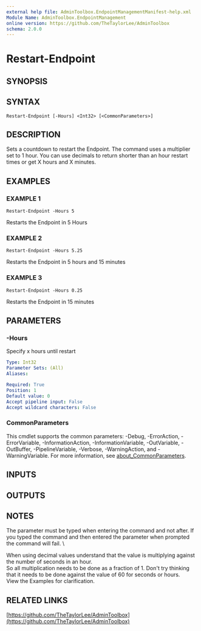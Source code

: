 ```yaml
---
external help file: AdminToolbox.EndpointManagementManifest-help.xml
Module Name: AdminToolbox.EndpointManagement
online version: https://github.com/TheTaylorLee/AdminToolbox
schema: 2.0.0
---
```


# Restart-Endpoint

## SYNOPSIS

## SYNTAX

```
Restart-Endpoint [-Hours] <Int32> [<CommonParameters>]
```

## DESCRIPTION
Sets a countdown to restart the Endpoint.
The command uses a multiplier set to 1 hour.
You can use decimals to return shorter than an hour restart times or get X hours and X minutes.

## EXAMPLES

### EXAMPLE 1
```
Restart-Endpoint -Hours 5
```

Restarts the Endpoint in 5 Hours

### EXAMPLE 2
```
Restart-Endpoint -Hours 5.25
```

Restarts the Endpoint in 5 hours and 15 minutes

### EXAMPLE 3
```
Restart-Endpoint -Hours 0.25
```

Restarts the Endpoint in 15 minutes

## PARAMETERS

### -Hours
Specify x hours until restart

```yaml
Type: Int32
Parameter Sets: (All)
Aliases:

Required: True
Position: 1
Default value: 0
Accept pipeline input: False
Accept wildcard characters: False
```

### CommonParameters
This cmdlet supports the common parameters: -Debug, -ErrorAction, -ErrorVariable, -InformationAction, -InformationVariable, -OutVariable, -OutBuffer, -PipelineVariable, -Verbose, -WarningAction, and -WarningVariable. For more information, see [about_CommonParameters](http://go.microsoft.com/fwlink/?LinkID=113216).

## INPUTS

## OUTPUTS

## NOTES
The parameter must be typed when entering the command and not after.
If you typed the command and then entered the parameter when prompted the command will fail.
\

When using decimal values understand that the value is multiplying against the number of seconds in an hour.
\
So all multiplication needs to be done as a fraction of 1.
Don't try thinking that it needs to be done against the value of 60 for seconds or hours.
\
View the Examples for clarification.

## RELATED LINKS

[https://github.com/TheTaylorLee/AdminToolbox](https://github.com/TheTaylorLee/AdminToolbox)

